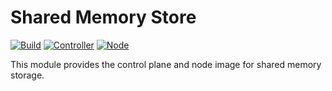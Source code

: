 # Shared Memory Store

[![Build](https://img.shields.io/github/actions/workflow/status/atomix/atomix/build-and-test-stores-shared-memory.yml?style=for-the-badge)](https://github.com/atomix/atomix/actions/workflows/build-and-test-stores-shared-memory.yml)
[![Controller](https://img.shields.io/docker/v/atomix/shared-memory-controller?label=Controller&style=for-the-badge)](https://hub.docker.com/repository/docker/atomix/shared-memory-controller)
[![Node](https://img.shields.io/docker/v/atomix/shared-memory-node?label=node&style=for-the-badge)](https://hub.docker.com/repository/docker/atomix/shared-memory-node)

This module provides the control plane and node image for shared memory storage.
